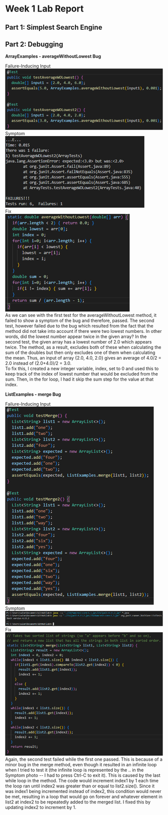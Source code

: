 # Week 1 Lab Report
## Part 1: Simplest Search Engine  

## Part 2: Debugging    
**ArrayExamples - averageWithoutLowest Bug**  

Failure-Inducing Input  
![Image](ArrayExamplesTests.png)  
Symptom  
![Image](ArrayExamplesFailure.png)  
Fix  
![Image](ArrayExamplesFix.png)  
As we can see with the first test for the averageWithoutLowest method, it failed to show a symptom of the bug and therefore, passed. The second test, however failed due to the bug which resulted from the fact that the method did not take into account if there were two lowest numbers. In other words, did the lowest number appear twice in the given array? In the second test, the given array has a lowest number of 2.0 which appears twice. The method, as a result, excludes both of these when calculating the sum of the doubles but then only excludes one of them when calculating the mean. Thus, an input of array {2.0, 4.0, 2.0} gives an average of 4.0/2 = 2.0 instead of (2.0+4.0)/2 = 3.0.  
To fix this, I created a new integer variable, index, set to 0 and used this to keep track of the index of lowest number that would be excluded from the sum. Then, in the for loop, I had it skip the sum step for the value at that index.  
  
**ListExamples - merge Bug**  

Failure-Inducing Input  
![Image](ListExamplesTests.png)  
Symptom  
![Image](ListExamplesFailure.png)  
Fix  
![Image](ListExamplesFix.png)  
Again, the second test failed while the first one passed. This is because of a minor bug in the merge method, even though it resulted in an infinite loop when I tried to test it (the infinite loop is represented by the .. in the Symptom photo -- I had to press Ctrl-C to exit it). This is caused by the last while loop in the method. The code would increment index1 by 1 each time the loop ran until index2 was greater than or equal to list2.size(). Since it was index1 being incremented instead of index2, this condition would never be met, resulting in a loop that would go on forever and whatever element in list2 at index2 to be repeatedly added to the merged list. I fixed this by updating index2 to increment by 1.